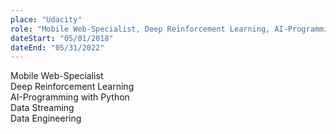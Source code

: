 ```yaml
---
place: "Udacity"
role: "Mobile Web-Specialist, Deep Reinforcement Learning, AI-Programming with Python, Data Streaming, Data Engineering"
dateStart: "05/01/2018"
dateEnd: "05/31/2022"
---
```


<!-- markdownlint-disable MD041 -->
Mobile Web-Specialist  
Deep Reinforcement Learning  
AI-Programming with Python  
Data Streaming  
Data Engineering
<!-- markdownlint-enable MD041 -->
